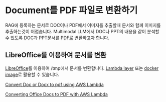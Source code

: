 # Document를 PDF 파일로 변환하기

RAG에 등록하는 문서로 DOC이나 PDF에서 이미지를 추출할때 문서와 함께 이미지를 추출하는것이 어렵습니다. Multimodal LLM에서 DOC나 PPT의 내용을 같이 분석할 수 있도록 DOC과 PPT문서를 PDF로 변환하고자 합니다. 


## LibreOffice를 이용하여 문서를 변환

[LibreOffice](https://github.com/vladholubiev/serverless-libreoffice)를 이용하여 /tmp에서 문서를 변환합니다. [Lambda layer](https://github.com/shelfio/libreoffice-lambda-layer) 또는 [docker image](https://github.com/vladholubiev/serverless-libreoffice?tab=readme-ov-file)로 활용할 수 있습니다.


[Convert Doc or Docx to pdf using AWS Lambda](https://medium.com/analytics-vidhya/convert-word-to-pdf-using-aws-lambda-cb111be0d685)

[Converting Office Docs to PDF with AWS Lambda](https://madhavpalshikar.medium.com/converting-office-docs-to-pdf-with-aws-lambda-372c5ac918f1)
